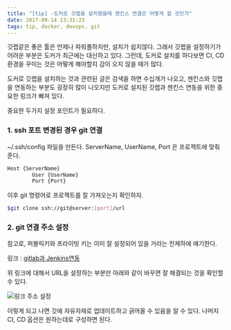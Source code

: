 ```yaml
---
title: "[tip] -도커로 깃랩을 설치했을때 젠킨스 연결은 어떻게 할 것인가"
date: 2017-09-14 13:31:23
tags: tip, docker, devops, git
---
```


깃랩같은 좋은 툴은 언제나 파워풀하지만, 설치가 쉽지않다. 그래서 깃랩을 설정하기가 어려운 부분은 도커가 최근에는 대신하고 있다.
그런데, 도커로 설치를 하다보면 CI, CD 환경을 꾸미는 것은 어떻게 해야할지 감이 오지 않을 때가 많다.

도커로 깃랩을 설치하는 것과 관련된 글은 검색을 하면 수십개가 나오고, 젠킨스와 깃랩을 연동하는 부분도 굉장히 많이 나오지만 도커로 설치된 깃랩과 젠킨스 연동을 위한 중요한 링크가 빠져 있다.

중요한 두가지 설정 포인트가 필요하다.

### 1. ssh 포트 변경된 경우 git 연결
~/.ssh/config 파일을 만든다.
ServerName, UserName, Port 은 프로젝트에 맞춰 준다.
```bash
Host {ServerName}
        User {UserName}
        Port {Port}
```
이후 git 명령어로 프로젝트를 잘 가져오는지 확인하자.

```bash
$git clone ssh://git@server:[port]/url 
````

### 2. git 연결 주소 설정
참고로, 퍼블릭키와 프라이빗 키는 이미 잘 설정되어 있을 거라는 전제하에 얘기한다.

링크 : [gitlab과 Jenkins연동](http://egloos.zum.com/mcchae/v/11246199)

위 링크에 대해서 URL을 설정하는 부분만 아래와 같이 바꾸면 잘 해결되는 것을 확인할 수 있다.

![링크 주소 설정](/images/sourcecodemgmt.png)

이렇게 되고 나면 깃에 자유자재로 업데이트하고 긁어올 수 있음을 알 수 있다. 나머지 CI, CD 옵션은 원하는데로 구성하면 된다.
